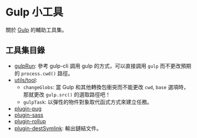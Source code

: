 Gulp 小工具
=======


關於 [Gulp](https://gulpjs.com/) 的輔助工具集。


## 工具集目錄

* [gulpRun](./src/run.js):
    參考 gulp-cli 調用 gulp 的方式，可以直接調用
    `gulp` 而不更改預期的 `process.cwd()` 路徑。
* [utils/tool](./src/utils/tool.js):
  * `changeGlobs`:
      當 Gulp 和其他轉換包衝突而不能更改 `cwd`, `base`
      選項時，那就更改 `gulp.src()` 的選取路徑吧！
  * `gulpTask`:
      以彈性的物件對象取代函式方式來建立任務。
* [plugin-pug](./src/plugin/pug/pug.js)
* [plugin-sass](./src/plugin/sass/sass.js)
* [plugin-rollup](./src/plugin/rollup/rollup.js)
* [plugin-destSymlink](./src/plugin/destSymlink/destSymlink.js): 輸出鏈結文件。

